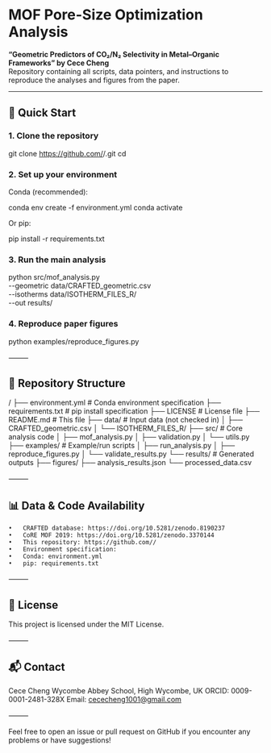 # MOF Pore-Size Optimization Analysis

**“Geometric Predictors of CO₂/N₂ Selectivity in Metal–Organic Frameworks” by Cece Cheng**  
Repository containing all scripts, data pointers, and instructions to reproduce the analyses and figures from the paper.

---

## 🚀 Quick Start

 ### 1. Clone the repository  

   git clone https://github.com/<YourUsername>/<repo-name>.git
   cd <repo-name>

### 2. Set up your environment 

Conda (recommended):

conda env create -f environment.yml
conda activate <env-name>

Or pip:

pip install -r requirements.txt

### 3.	Run the main analysis

python src/mof_analysis.py \
  --geometric data/CRAFTED_geometric.csv \
  --isotherms data/ISOTHERM_FILES_R/ \
  --out results/

### 4.	Reproduce paper figures

python examples/reproduce_figures.py



⸻

## 📂 Repository Structure

<repo-name>/
├── environment.yml           # Conda environment specification
├── requirements.txt          # pip install specification
├── LICENSE                   # License file
├── README.md                 # This file
├── data/                     # Input data (not checked in)
│   ├── CRAFTED_geometric.csv
│   └── ISOTHERM_FILES_R/
├── src/                      # Core analysis code
│   ├── mof_analysis.py
│   ├── validation.py
│   └── utils.py
├── examples/                 # Example/run scripts
│   ├── run_analysis.py
│   ├── reproduce_figures.py
│   └── validate_results.py
└── results/                  # Generated outputs
    ├── figures/
    ├── analysis_results.json
    └── processed_data.csv


⸻

## 📊 Data & Code Availability
	•	CRAFTED database: https://doi.org/10.5281/zenodo.8190237
	•	CoRE MOF 2019: https://doi.org/10.5281/zenodo.3370144
	•	This repository: https://github.com//
	•	Environment specification:
	•	Conda: environment.yml
	•	pip: requirements.txt

⸻

## 📜 License

This project is licensed under the MIT License.

⸻

## 📬 Contact

Cece Cheng
Wycombe Abbey School, High Wycombe, UK
ORCID: 0009-0001-2481-328X
Email: cececheng1001@gmail.com

⸻

Feel free to open an issue or pull request on GitHub if you encounter any problems or have suggestions!

